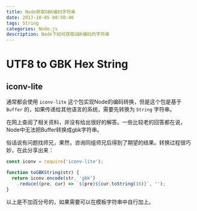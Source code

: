 ```yaml
---
title: Node获取GBK编码字符串
date: 2017-10-05 08:50:46
tags: String
categories: Node.js
description: Node下如何获取GBK编码的字符串
---
```


# UTF8 to GBK Hex String
## iconv-lite
通常都会使用 `iconv-lite` 这个包实现Node的编码转换，但是这个包是基于 `Buffer` 的，如果传递给其他语言的系统，需要先转换为 `String` 字符串。

在网上查阅了相关资料，并没有给出很好的解答。一些比较老的回答都在说，Node中无法把Buffer转换成gbk字符串。

俗话说有问题找师兄，果然，咨询同组师兄后得到了期望的结果。转换过程很巧妙，在此分享出来：

```js
const iconv = require('iconv-lite');

function toGBKString(str) {
  return iconv.encode(str, 'gbk')
    .reduce((pre, cur) => `${pre}${cur.toString(16)}`, '');
}
```
以上是不加百分号的，如果需要可以在模板字符串中自行加上。
